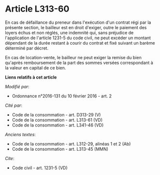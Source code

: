 # Article L313-60

En cas de défaillance du preneur dans l'exécution d'un contrat régi par la présente section, le bailleur est en droit
d'exiger, outre le paiement des loyers échus et non réglés, une indemnité qui, sans préjudice de l'application de l'article
1231-5 du code civil, ne peut excéder un montant dépendant de la durée restant à courir du contrat et fixé suivant un barème
déterminé par décret. 

En cas de location-vente, le bailleur ne peut exiger la remise du bien qu'après remboursement de la part des sommes versées
correspondant à la valeur en capital de ce bien.

**Liens relatifs à cet article**

_Modifié par_:

  - Ordonnance n°2016-131 du 10 février 2016 - art. 2

_Cité par_:

  - Code de la consommation - art. D313-29 (V)
  - Code de la consommation - art. L313-61 (VD)
  - Code de la consommation - art. L341-46 (VD)

_Anciens textes_:

  - Code de la consommation - art. L312-29, alinéas 1 et 2 (Ab)
  - Code de la consommation - art. L313-45 (MMN)

_Cite_:

  - Code civil - art. 1231-5 (VD)
